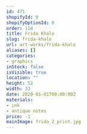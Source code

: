 ```yaml
---
id: 471
shopifyId: 0
shopifyOptionId: 0
order: 114
title: Frida Khalo
slug: frida-khalo
url: art-works/frida-khalo
aliases: []
categories:
- graphics
inStock: false
isVisible: true
location: ""
height: 52
width: 33
date: 2020-01-01T00:00:00Z
materials:
- ink
- antique notes
price: -1
mainImage: frida_2_print.jpg
---
```

